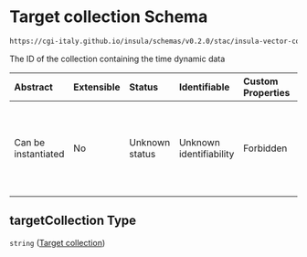 # Target collection Schema

```txt
https://cgi-italy.github.io/insula/schemas/v0.2.0/stac/insula-vector-collection-time-dynamic-data.schema.json#/$defs/timeDynamicDataSourceForeignKey/properties/targetCollection
```

The ID of the collection containing the time dynamic data

| Abstract            | Extensible | Status         | Identifiable            | Custom Properties | Additional Properties | Access Restrictions | Defined In                                                                                                                                             |
| :------------------ | :--------- | :------------- | :---------------------- | :---------------- | :-------------------- | :------------------ | :----------------------------------------------------------------------------------------------------------------------------------------------------- |
| Can be instantiated | No         | Unknown status | Unknown identifiability | Forbidden         | Allowed               | none                | [insula-vector-collection-time-dynamic-data.schema.json\*] (schemas/stac/insula-vector-collection-time-dynamic-data.schema.json) |

## targetCollection Type

`string` ([Target collection](insula-vector-collection-time-dynamic-data-defs-time-dynamic-data-foreign-key-properties-target-collection.md))
